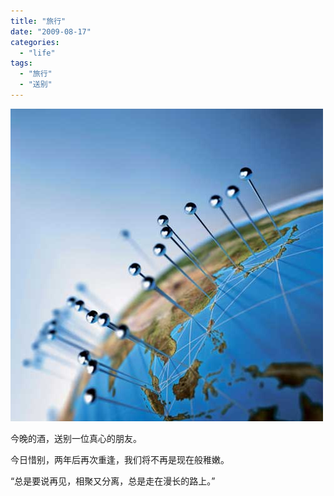 ```yaml
---
title: "旅行"
date: "2009-08-17"
categories: 
  - "life"
tags: 
  - "旅行"
  - "送别"
---
```


[![旅行](images/lx.jpg "旅行")](http://blog.natt.cc/596.html)

今晚的酒，送别一位真心的朋友。

今日惜别，两年后再次重逢，我们将不再是现在般稚嫩。

“总是要说再见，相聚又分离，总是走在漫长的路上。”
